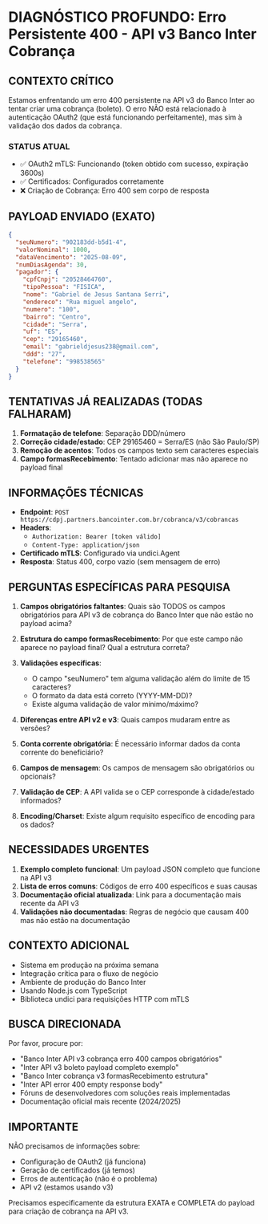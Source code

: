 # DIAGNÓSTICO PROFUNDO: Erro Persistente 400 - API v3 Banco Inter Cobrança

## CONTEXTO CRÍTICO

Estamos enfrentando um erro 400 persistente na API v3 do Banco Inter ao tentar criar uma cobrança (boleto). O erro NÃO está relacionado à autenticação OAuth2 (que está funcionando perfeitamente), mas sim à validação dos dados da cobrança.

### STATUS ATUAL

- ✅ OAuth2 mTLS: Funcionando (token obtido com sucesso, expiração 3600s)
- ✅ Certificados: Configurados corretamente
- ❌ Criação de Cobrança: Erro 400 sem corpo de resposta

## PAYLOAD ENVIADO (EXATO)

```json
{
  "seuNumero": "902183dd-b5d1-4",
  "valorNominal": 1000,
  "dataVencimento": "2025-08-09",
  "numDiasAgenda": 30,
  "pagador": {
    "cpfCnpj": "20528464760",
    "tipoPessoa": "FISICA",
    "nome": "Gabriel de Jesus Santana Serri",
    "endereco": "Rua miguel angelo",
    "numero": "100",
    "bairro": "Centro",
    "cidade": "Serra",
    "uf": "ES",
    "cep": "29165460",
    "email": "gabrieldjesus238@gmail.com",
    "ddd": "27",
    "telefone": "998538565"
  }
}
```

## TENTATIVAS JÁ REALIZADAS (TODAS FALHARAM)

1. **Formatação de telefone**: Separação DDD/número
2. **Correção cidade/estado**: CEP 29165460 = Serra/ES (não São Paulo/SP)
3. **Remoção de acentos**: Todos os campos texto sem caracteres especiais
4. **Campo formasRecebimento**: Tentado adicionar mas não aparece no payload final

## INFORMAÇÕES TÉCNICAS

- **Endpoint**: `POST https://cdpj.partners.bancointer.com.br/cobranca/v3/cobrancas`
- **Headers**:
  - `Authorization: Bearer [token válido]`
  - `Content-Type: application/json`
- **Certificado mTLS**: Configurado via undici.Agent
- **Resposta**: Status 400, corpo vazio (sem mensagem de erro)

## PERGUNTAS ESPECÍFICAS PARA PESQUISA

1. **Campos obrigatórios faltantes**: Quais são TODOS os campos obrigatórios para API v3 de cobrança do Banco Inter que não estão no payload acima?

2. **Estrutura do campo formasRecebimento**: Por que este campo não aparece no payload final? Qual a estrutura correta?

3. **Validações específicas**:
   - O campo "seuNumero" tem alguma validação além do limite de 15 caracteres?
   - O formato da data está correto (YYYY-MM-DD)?
   - Existe alguma validação de valor mínimo/máximo?

4. **Diferenças entre API v2 e v3**: Quais campos mudaram entre as versões?

5. **Conta corrente obrigatória**: É necessário informar dados da conta corrente do beneficiário?

6. **Campos de mensagem**: Os campos de mensagem são obrigatórios ou opcionais?

7. **Validação de CEP**: A API valida se o CEP corresponde à cidade/estado informados?

8. **Encoding/Charset**: Existe algum requisito específico de encoding para os dados?

## NECESSIDADES URGENTES

1. **Exemplo completo funcional**: Um payload JSON completo que funcione na API v3
2. **Lista de erros comuns**: Códigos de erro 400 específicos e suas causas
3. **Documentação oficial atualizada**: Link para a documentação mais recente da API v3
4. **Validações não documentadas**: Regras de negócio que causam 400 mas não estão na documentação

## CONTEXTO ADICIONAL

- Sistema em produção na próxima semana
- Integração crítica para o fluxo de negócio
- Ambiente de produção do Banco Inter
- Usando Node.js com TypeScript
- Biblioteca undici para requisições HTTP com mTLS

## BUSCA DIRECIONADA

Por favor, procure por:

- "Banco Inter API v3 cobrança erro 400 campos obrigatórios"
- "Inter API v3 boleto payload completo exemplo"
- "Banco Inter cobrança v3 formasRecebimento estrutura"
- "Inter API error 400 empty response body"
- Fóruns de desenvolvedores com soluções reais implementadas
- Documentação oficial mais recente (2024/2025)

## IMPORTANTE

NÃO precisamos de informações sobre:

- Configuração de OAuth2 (já funciona)
- Geração de certificados (já temos)
- Erros de autenticação (não é o problema)
- API v2 (estamos usando v3)

Precisamos especificamente da estrutura EXATA e COMPLETA do payload para criação de cobrança na API v3.
